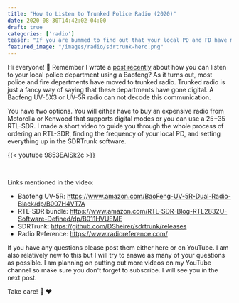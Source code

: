 ```yaml
---
title: "How to Listen to Trunked Police Radio (2020)"
date: 2020-08-30T14:42:02-04:00
draft: true
categories: ['radio']
teaser: "If you are bummed to find out that your local PD and FD have moved to a digital or trunked mode then you aren't alone. In this post, I will show you how to use a cheap RTL-SDR dongle and the SDRTrunk software to snoop the trunked radio traffic in your area."
featured_image: "/images/radio/sdrtrunk-hero.png"
---
```


Hi everyone! :wave: Remember I wrote a [post recently](https://yasoob.me/posts/using-baofeng-ht-radio-as-police-scanner/) about how you can listen to your local police department using a Baofeng? As it turns out, most police and fire departments have moved to trunked radio. Trunked radio is just a fancy way of saying that these departments have gone digital. A Baofeng UV-5X3 or UV-5R radio can not decode this communication. 

You have two options. You will either have to buy an expensive radio from Motorolla or Kenwood that supports digital modes or you can use a $25-$35 RTL-SDR. I made a short video to guide you through the whole process of ordering an RTL-SDR, finding the frequency of your local PD, and setting everything up in the SDRTrunk software.

{{< youtube 9853EAISk2c >}}

<br>

Links mentioned in the video:

- Baofeng UV-5R: https://www.amazon.com/BaoFeng-UV-5R-Dual-Radio-Black/dp/B007H4VT7A
- RTL-SDR bundle: https://www.amazon.com/RTL-SDR-Blog-RTL2832U-Software-Defined/dp/B011HVUEME
- SDRTrunk: https://github.com/DSheirer/sdrtrunk/releases
- Radio Reference: https://www.radioreference.com/

If you have any questions please post them either here or on YouTube. I am also relatively new to this but I will try to answe as many of your questions as possible. I am planning on putting out more videos on my YouTube channel so make sure you don't forget to subscribe. I will see you in the next post. 

Take care! :wave: :heart: